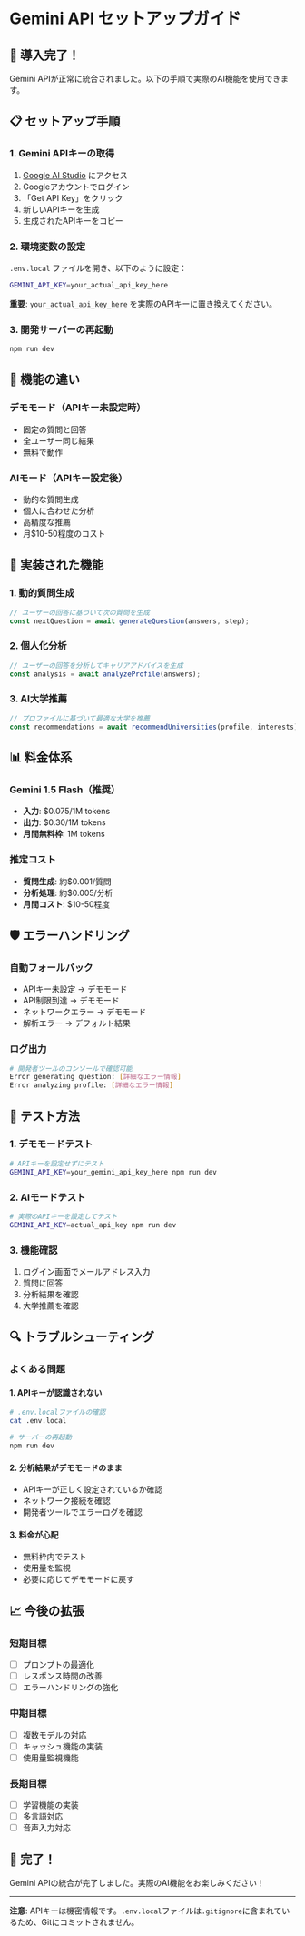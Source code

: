 # Gemini API セットアップガイド

## 🚀 導入完了！

Gemini APIが正常に統合されました。以下の手順で実際のAI機能を使用できます。

## 📋 セットアップ手順

### 1. Gemini APIキーの取得

1. [Google AI Studio](https://ai.google.dev/) にアクセス
2. Googleアカウントでログイン
3. 「Get API Key」をクリック
4. 新しいAPIキーを生成
5. 生成されたAPIキーをコピー

### 2. 環境変数の設定

`.env.local` ファイルを開き、以下のように設定：

```bash
GEMINI_API_KEY=your_actual_api_key_here
```

**重要**: `your_actual_api_key_here` を実際のAPIキーに置き換えてください。

### 3. 開発サーバーの再起動

```bash
npm run dev
```

## 🎯 機能の違い

### デモモード（APIキー未設定時）
- 固定の質問と回答
- 全ユーザー同じ結果
- 無料で動作

### AIモード（APIキー設定後）
- 動的な質問生成
- 個人に合わせた分析
- 高精度な推薦
- 月$10-50程度のコスト

## 🔧 実装された機能

### 1. 動的質問生成
```typescript
// ユーザーの回答に基づいて次の質問を生成
const nextQuestion = await generateQuestion(answers, step);
```

### 2. 個人化分析
```typescript
// ユーザーの回答を分析してキャリアアドバイスを生成
const analysis = await analyzeProfile(answers);
```

### 3. AI大学推薦
```typescript
// プロファイルに基づいて最適な大学を推薦
const recommendations = await recommendUniversities(profile, interests);
```

## 📊 料金体系

### Gemini 1.5 Flash（推奨）
- **入力**: $0.075/1M tokens
- **出力**: $0.30/1M tokens
- **月間無料枠**: 1M tokens

### 推定コスト
- **質問生成**: 約$0.001/質問
- **分析処理**: 約$0.005/分析
- **月間コスト**: $10-50程度

## 🛡️ エラーハンドリング

### 自動フォールバック
- APIキー未設定 → デモモード
- API制限到達 → デモモード
- ネットワークエラー → デモモード
- 解析エラー → デフォルト結果

### ログ出力
```bash
# 開発者ツールのコンソールで確認可能
Error generating question: [詳細なエラー情報]
Error analyzing profile: [詳細なエラー情報]
```

## 🧪 テスト方法

### 1. デモモードテスト
```bash
# APIキーを設定せずにテスト
GEMINI_API_KEY=your_gemini_api_key_here npm run dev
```

### 2. AIモードテスト
```bash
# 実際のAPIキーを設定してテスト
GEMINI_API_KEY=actual_api_key npm run dev
```

### 3. 機能確認
1. ログイン画面でメールアドレス入力
2. 質問に回答
3. 分析結果を確認
4. 大学推薦を確認

## 🔍 トラブルシューティング

### よくある問題

#### 1. APIキーが認識されない
```bash
# .env.localファイルの確認
cat .env.local

# サーバーの再起動
npm run dev
```

#### 2. 分析結果がデモモードのまま
- APIキーが正しく設定されているか確認
- ネットワーク接続を確認
- 開発者ツールでエラーログを確認

#### 3. 料金が心配
- 無料枠内でテスト
- 使用量を監視
- 必要に応じてデモモードに戻す

## 📈 今後の拡張

### 短期目標
- [ ] プロンプトの最適化
- [ ] レスポンス時間の改善
- [ ] エラーハンドリングの強化

### 中期目標
- [ ] 複数モデルの対応
- [ ] キャッシュ機能の実装
- [ ] 使用量監視機能

### 長期目標
- [ ] 学習機能の実装
- [ ] 多言語対応
- [ ] 音声入力対応

## 🎉 完了！

Gemini APIの統合が完了しました。実際のAI機能をお楽しみください！

---

**注意**: APIキーは機密情報です。`.env.local`ファイルは`.gitignore`に含まれているため、Gitにコミットされません。
